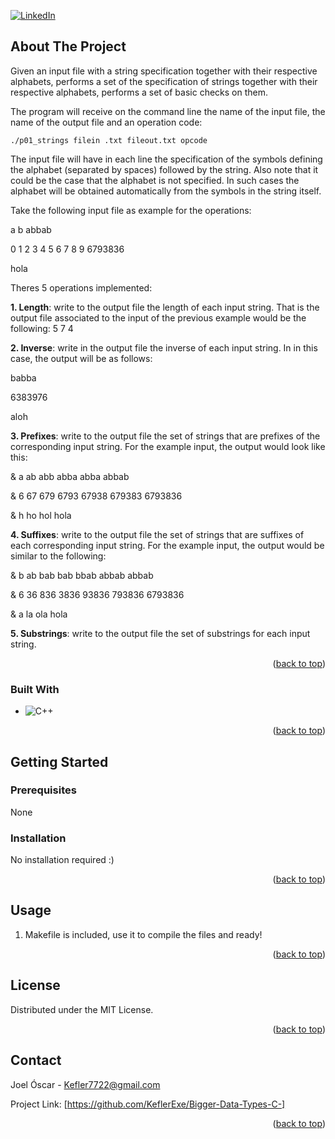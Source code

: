 [![LinkedIn][linkedin-shield]][linkedin-url]



<!-- ABOUT THE PROJECT -->
## About The Project


Given an input file with a string specification together with their respective alphabets, performs a set of
the specification of strings together with their respective alphabets, performs a set of basic checks on them.

The program will receive on the command line the name of the input file, the name of the output file and an operation code:

```
./p01_strings filein .txt fileout.txt opcode
```
The input file will have in each line the specification of the symbols defining the alphabet (separated by spaces) followed by the string. Also note that
it could be the case that the alphabet is not specified. In such cases the alphabet will be obtained automatically from the symbols in the string itself.

Take the following input file as example for the operations:

a b abbab

0 1 2 3 4 5 6 7 8 9 6793836

hola

Theres 5 operations implemented:

**1. Length**: write to the output file the length of each input string. That is
the output file associated to the input of the previous example would be the following:
5
7
4

**2. Inverse**: write in the output file the inverse of each input string. In
in this case, the output will be as follows:

babba

6383976

aloh

**3. Prefixes**: write to the output file the set of strings that are prefixes of the corresponding input string.
For the example input, the output would look like this:

& a ab abb abba abba abbab

& 6 67 679 6793 67938 679383 6793836

& h ho hol hola

**4. Suffixes**: write to the output file the set of strings that are suffixes of each corresponding input string.
For the example input, the output would be similar to the following:

& b ab bab bab bbab abbab abbab

& 6 36 836 3836 93836 793836 6793836

& a la ola hola

**5. Substrings**: write to the output file the set of substrings for each input string.

<p align="right">(<a href="#readme-top">back to top</a>)</p>



### Built With


* ![C++][C++.js]

<p align="right">(<a href="#readme-top">back to top</a>)</p>



<!-- GETTING STARTED -->
## Getting Started

### Prerequisites

None

### Installation

No installation required :)

<p align="right">(<a href="#readme-top">back to top</a>)</p>


<!-- USAGE EXAMPLES -->
## Usage

1. Makefile is included, use it to compile the files and ready!

<p align="right">(<a href="#readme-top">back to top</a>)</p>




<!-- LICENSE -->
## License

Distributed under the MIT License.

<p align="right">(<a href="#readme-top">back to top</a>)</p>



<!-- CONTACT -->
## Contact

Joel Óscar - Kefler7722@gmail.com

Project Link: [https://github.com/KeflerExe/Bigger-Data-Types-C-]

<p align="right">(<a href="#readme-top">back to top</a>)</p>



<!-- MARKDOWN LINKS & IMAGES -->
<!-- https://www.markdownguide.org/basic-syntax/#reference-style-links -->
[contributors-shield]: https://img.shields.io/github/contributors/github_username/repo_name.svg?style=for-the-badge
[contributors-url]: https://github.com/github_username/repo_name/graphs/contributors
[forks-shield]: https://img.shields.io/github/forks/github_username/repo_name.svg?style=for-the-badge
[forks-url]: https://github.com/github_username/repo_name/network/members
[stars-shield]: https://img.shields.io/github/stars/github_username/repo_name.svg?style=for-the-badge
[stars-url]: https://github.com/github_username/repo_name/stargazers
[issues-shield]: https://img.shields.io/github/issues/github_username/repo_name.svg?style=for-the-badge
[issues-url]: https://github.com/github_username/repo_name/issues
[license-shield]: https://img.shields.io/github/license/github_username/repo_name.svg?style=for-the-badge
[license-url]: https://github.com/github_username/repo_name/blob/master/LICENSE.txt
[linkedin-shield]: https://img.shields.io/badge/-LinkedIn-black.svg?style=for-the-badge&logo=linkedin&colorB=555
[linkedin-url]: https://www.linkedin.com/in/joel-%C3%B3scar-mart%C3%ADn-guti%C3%A9rrez-578ab8303
[product-screenshot]: images/screenshot.png
[Next.js]: https://img.shields.io/badge/next.js-000000?style=for-the-badge&logo=nextdotjs&logoColor=white
[Next-url]: https://nextjs.org/
[C++.js]: https://img.shields.io/badge/-C++-blue?logo=cplusplus
[React.js]: https://img.shields.io/badge/React-20232A?style=for-the-badge&logo=react&logoColor=61DAFB
[React-url]: https://reactjs.org/
[Vue.js]: https://img.shields.io/badge/Vue.js-35495E?style=for-the-badge&logo=vuedotjs&logoColor=4FC08D
[Vue-url]: https://vuejs.org/
[Angular.io]: https://img.shields.io/badge/Angular-DD0031?style=for-the-badge&logo=angular&logoColor=white
[Angular-url]: https://angular.io/
[Svelte.dev]: https://img.shields.io/badge/Svelte-4A4A55?style=for-the-badge&logo=svelte&logoColor=FF3E00
[Svelte-url]: https://svelte.dev/
[Laravel.com]: https://img.shields.io/badge/Laravel-FF2D20?style=for-the-badge&logo=laravel&logoColor=white
[Laravel-url]: https://laravel.com
[Bootstrap.com]: https://img.shields.io/badge/Bootstrap-563D7C?style=for-the-badge&logo=bootstrap&logoColor=white
[Bootstrap-url]: https://getbootstrap.com
[JQuery.com]: https://img.shields.io/badge/jQuery-0769AD?style=for-the-badge&logo=jquery&logoColor=white
[JQuery-url]: https://jquery.com 
